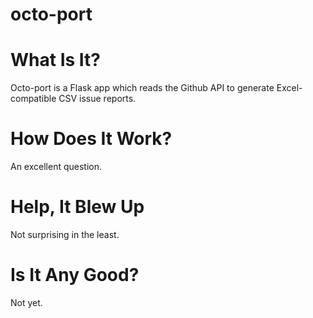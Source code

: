 octo-port
=========

# What Is It?

Octo-port is a Flask app which reads the Github API to generate Excel-compatible
CSV issue reports.

# How Does It Work?

An excellent question.

# Help, It Blew Up

Not surprising in the least.

# Is It Any Good?

Not yet.
